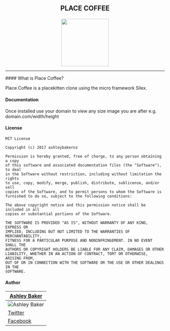 ## <p align="center">PLACE COFFEE</p>

<p align="center"><img height="150" src="http://i.imgur.com/LwSwnla.png"></p>

<hr/>
#### What is Place Coffee?

Place Coffee is a placekitten clone using the micro framework Silex.

#### Documentation

Once installed use your domain to view any size image you are after e.g. domain.com/width/height

#### License

```
MIT License

Copyright (c) 2017 ashleybakernz

Permission is hereby granted, free of charge, to any person obtaining a copy
of this software and associated documentation files (the "Software"), to deal
in the Software without restriction, including without limitation the rights
to use, copy, modify, merge, publish, distribute, sublicense, and/or sell
copies of the Software, and to permit persons to whom the Software is
furnished to do so, subject to the following conditions:

The above copyright notice and this permission notice shall be included in all
copies or substantial portions of the Software.

THE SOFTWARE IS PROVIDED "AS IS", WITHOUT WARRANTY OF ANY KIND, EXPRESS OR
IMPLIED, INCLUDING BUT NOT LIMITED TO THE WARRANTIES OF MERCHANTABILITY,
FITNESS FOR A PARTICULAR PURPOSE AND NONINFRINGEMENT. IN NO EVENT SHALL THE
AUTHORS OR COPYRIGHT HOLDERS BE LIABLE FOR ANY CLAIM, DAMAGES OR OTHER
LIABILITY, WHETHER IN AN ACTION OF CONTRACT, TORT OR OTHERWISE, ARISING FROM,
OUT OF OR IN CONNECTION WITH THE SOFTWARE OR THE USE OR OTHER DEALINGS IN THE
SOFTWARE.
```

#### Author

| [Ashley Baker](https://avatars0.githubusercontent.com/u/13672085?v=3&s=460) |
| ------ |
| ![Ashley Baker](https://avatars0.githubusercontent.com/u/13672085?v=3&s=460) |
| [Twitter](https://twitter.com/ashleybakernz) |
| [Facebook](https://facebook.com/ashleybakernz) |
